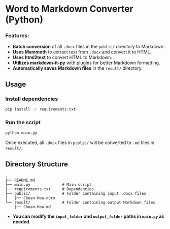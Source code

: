 # Word to Markdown Converter (Python)

### Features:
- **Batch conversion** of all `.docx` files in the `public/` directory to Markdown.
- **Uses Mammoth** to extract text from `.docx` and convert it to HTML.
- **Uses html2text** to convert HTML to Markdown.
- **Utilizes markdown-it-py** with plugins for better Markdown formatting.
- **Automatically saves Markdown files** in the `result/` directory.

## Usage

### Install dependencies
```bash
pip install -r requirements.txt
```

### Run the script
```bash
python main.py
```

Once executed, all `.docx` files in `public/` will be converted to `.md` files in `result/`.

## Directory Structure
```
.
├── README.md            
├── main.py              # Main script
├── requirements.txt     # Dependencies
├── public/              # Folder containing input .docx files
│   ├── Chuan-Hoa.docx
└── result/              # Folder containing output Markdown files
    ├── Chuan-Hoa.md
```

- **You can modify the `input_folder` and `output_folder` paths in `main.py` as needed**.
